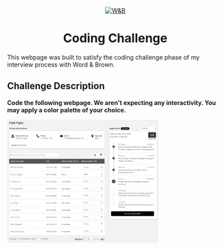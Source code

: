 <p align="center">
  <a href="https://www.wordandbrown.com">
    <img alt="W&B" src="https://www.wordandbrown.com/wp-content/themes/2015blue/img/WB.2019.Logo.PMS.Full.jpg" style="max-width: 70%;" />
  </a>
</p>
<h1 align="center">
  Coding Challenge
</h1>

This webpage was built to satisfy the coding challenge phase of my interview process with Word & Brown.

## Challenge Description

<strong>Code the following webpage. We aren't expecting any interactivity. You may apply a color palette of your choice.</strong>

<img alt="webpage-screenshot" src="./src/assets/images/image005.png" style="max-width:70%;" />
